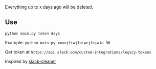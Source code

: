 Everything up to x days ago will be deleted.

## Use
`python main.py token days`

Example: `python main.py xoxojfiwjfoiwejfejwio 30`

Get token at `https://api.slack.com/custom-integrations/legacy-tokens`

Inspired by [slack-cleaner](https://github.com/kfei/slack-cleaner)

